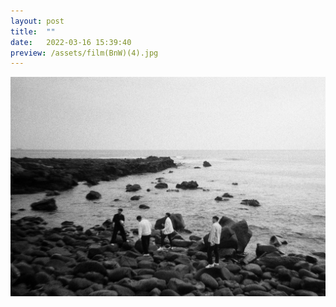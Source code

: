 ```yaml
---
layout: post
title:  ""
date:   2022-03-16 15:39:40
preview: /assets/film(BnW)(4).jpg
---
```


![Picture 1](/assets/film(BnW)(4).jpg)